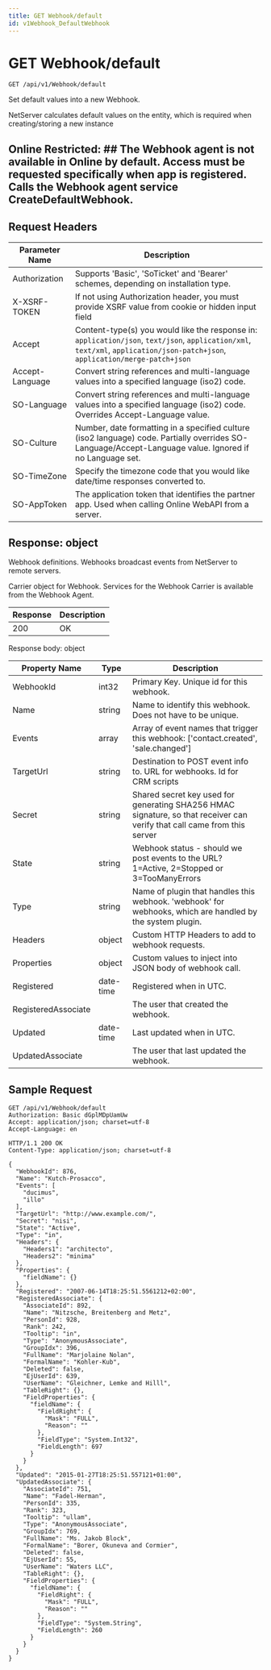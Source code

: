 ```yaml
---
title: GET Webhook/default
id: v1Webhook_DefaultWebhook
---
```


# GET Webhook/default

```http
GET /api/v1/Webhook/default
```

Set default values into a new Webhook.

NetServer calculates default values on the entity, which is required when creating/storing a new instance


## Online Restricted: ## The Webhook agent is not available in Online by default. Access must be requested specifically when app is registered. Calls the Webhook agent service CreateDefaultWebhook.






## Request Headers

| Parameter Name | Description |
|----------------|-------------|
| Authorization  | Supports 'Basic', 'SoTicket' and 'Bearer' schemes, depending on installation type. |
| X-XSRF-TOKEN   | If not using Authorization header, you must provide XSRF value from cookie or hidden input field |
| Accept         | Content-type(s) you would like the response in: `application/json`, `text/json`, `application/xml`, `text/xml`, `application/json-patch+json`, `application/merge-patch+json` |
| Accept-Language | Convert string references and multi-language values into a specified language (iso2) code. |
| SO-Language | Convert string references and multi-language values into a specified language (iso2) code. Overrides Accept-Language value. |
| SO-Culture | Number, date formatting in a specified culture (iso2 language) code. Partially overrides SO-Language/Accept-Language value. Ignored if no Language set. |
| SO-TimeZone | Specify the timezone code that you would like date/time responses converted to. |
| SO-AppToken | The application token that identifies the partner app. Used when calling Online WebAPI from a server. |


## Response: object

Webhook definitions. Webhooks broadcast events from NetServer to remote servers.



Carrier object for Webhook.
Services for the Webhook Carrier is available from the <see cref="T:SuperOffice.CRM.Services.IWebhookAgent">Webhook Agent</see>.

| Response | Description |
|----------------|-------------|
| 200 | OK |

Response body: object

| Property Name | Type |  Description |
|----------------|------|--------------|
| WebhookId | int32 | Primary Key. Unique id for this webhook. |
| Name | string | Name to identify this webhook. Does not have to be unique. |
| Events | array | Array of event names that trigger this webhook: ['contact.created', 'sale.changed'] |
| TargetUrl | string | Destination to POST event info to. URL for webhooks. Id for CRM scripts |
| Secret | string | Shared secret key used for generating SHA256 HMAC signature, so that receiver can verify that call came from this server |
| State | string | Webhook status - should we post events to the URL? 1=Active, 2=Stopped or 3=TooManyErrors |
| Type | string | Name of plugin that handles this webhook. 'webhook' for webhooks, which are handled by the system plugin. |
| Headers | object | Custom HTTP Headers to add to webhook requests. |
| Properties | object | Custom values to inject into JSON body of webhook call. |
| Registered | date-time | Registered when  in UTC. |
| RegisteredAssociate |  | The user that created the webhook. |
| Updated | date-time | Last updated when  in UTC. |
| UpdatedAssociate |  | The user that last updated the webhook. |

## Sample Request

```http!
GET /api/v1/Webhook/default
Authorization: Basic dGplMDpUamUw
Accept: application/json; charset=utf-8
Accept-Language: en
```

```http_
HTTP/1.1 200 OK
Content-Type: application/json; charset=utf-8

{
  "WebhookId": 876,
  "Name": "Kutch-Prosacco",
  "Events": [
    "ducimus",
    "illo"
  ],
  "TargetUrl": "http://www.example.com/",
  "Secret": "nisi",
  "State": "Active",
  "Type": "in",
  "Headers": {
    "Headers1": "architecto",
    "Headers2": "minima"
  },
  "Properties": {
    "fieldName": {}
  },
  "Registered": "2007-06-14T18:25:51.5561212+02:00",
  "RegisteredAssociate": {
    "AssociateId": 892,
    "Name": "Nitzsche, Breitenberg and Metz",
    "PersonId": 928,
    "Rank": 242,
    "Tooltip": "in",
    "Type": "AnonymousAssociate",
    "GroupIdx": 396,
    "FullName": "Marjolaine Nolan",
    "FormalName": "Kohler-Kub",
    "Deleted": false,
    "EjUserId": 639,
    "UserName": "Gleichner, Lemke and Hilll",
    "TableRight": {},
    "FieldProperties": {
      "fieldName": {
        "FieldRight": {
          "Mask": "FULL",
          "Reason": ""
        },
        "FieldType": "System.Int32",
        "FieldLength": 697
      }
    }
  },
  "Updated": "2015-01-27T18:25:51.557121+01:00",
  "UpdatedAssociate": {
    "AssociateId": 751,
    "Name": "Fadel-Herman",
    "PersonId": 335,
    "Rank": 323,
    "Tooltip": "ullam",
    "Type": "AnonymousAssociate",
    "GroupIdx": 769,
    "FullName": "Ms. Jakob Block",
    "FormalName": "Borer, Okuneva and Cormier",
    "Deleted": false,
    "EjUserId": 55,
    "UserName": "Waters LLC",
    "TableRight": {},
    "FieldProperties": {
      "fieldName": {
        "FieldRight": {
          "Mask": "FULL",
          "Reason": ""
        },
        "FieldType": "System.String",
        "FieldLength": 260
      }
    }
  }
}
```